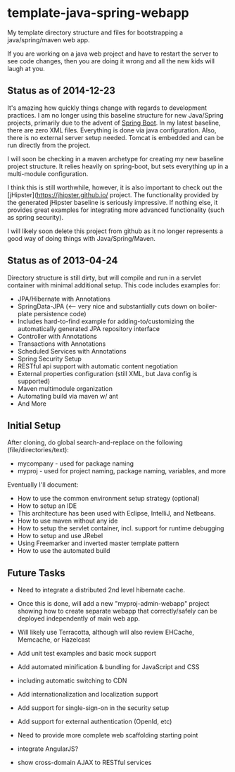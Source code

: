 template-java-spring-webapp
===========================
My template directory structure and files for bootstrapping a java/spring/maven web app.

If you are working on a java web project and have to restart the server to see code changes, then you are doing it wrong and all the new kids will laugh at you.

Status as of 2014-12-23
-----------------
It's amazing how quickly things change with regards to development practices. I am no longer using this baseline structure for new Java/Spring projects, primarily due to the  advent of [Spring Boot](http://projects.spring.io/spring-boot/). In my latest baseline, there are zero XML files. Everything is done via java configuration. Also, there is no external server setup needed.  Tomcat is embedded and can be run directly from the project.

I will soon be checking in a maven archetype for creating my new baseline project structure. It relies heavily on spring-boot, but sets everything up in a multi-module configuration.

I think this is still worthwhile, however, it is also important to check out the [jHipster](https://jhipster.github.io/ project.  The functionality provided by the generated jHipster baseline is seriously impressive.  If nothing else, it provides great examples for integrating more advanced functionality (such as spring security).

I will likely soon delete this project from github as it no longer represents a good way of doing things with Java/Spring/Maven.


Status as of 2013-04-24
-----------------
Directory structure is still dirty, but will compile and run in a servlet container with minimal additional setup.  This code includes examples for:

* JPA/Hibernate with Annotations
* SpringData-JPA (<-- very nice and substantially cuts down on boiler-plate persistence code)
 * Includes hard-to-find example for adding-to/customizing the automatically generated JPA repository interface
* Controller with Annotations
* Transactions with Annotations 
* Scheduled Services with Annotations
* Spring Security Setup
* RESTful api support with automatic content negotiation
* External properties configuration (still XML, but Java config is supported)
* Maven multimodule organization
* Automating build via maven w/ ant
* And More


Initial Setup
-----------------
After cloning, do global search-and-replace on the following (file/directories/text):
* mycompany - used for package naming
* myproj - used for project naming, package naming, variables, and more


Eventually I'll document:
* How to use the common environment setup strategy (optional)
* How to setup an IDE
 * This architecture has been used with Eclipse, IntelliJ, and Netbeans.
* How to use maven without any ide
* How to setup the servlet container, incl. support for runtime debugging
* How to setup and use JRebel
* Using Freemarker and inverted master template pattern
* How to use the automated build
 

Future Tasks
-----------------
* Need to integrate a distributed 2nd level hibernate cache.
 * Once this is done, will add a new "myproj-admin-webapp" project showing how
to create separate webapp that correctly/safely can be deployed independently of main web app.
 * Will likely use Terracotta, although will also review EHCache, Memcache, or Hazelcast

* Add unit test examples and basic mock support
 
* Add automated minification & bundling for JavaScript and CSS
 * including automatic switching to CDN

* Add internationalization and localization support

* Add support for single-sign-on in the security setup
* Add support for external authentication (OpenId, etc)
 
* Need to provide more complete web scaffolding starting point
 * integrate AngularJS?
 * show cross-domain AJAX to RESTful services

 
 
 
 